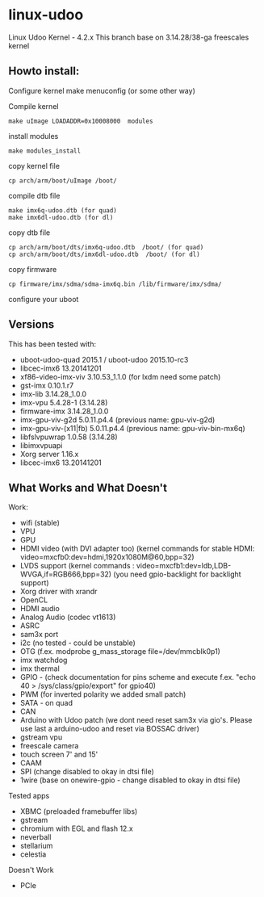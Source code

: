 linux-udoo
==========

Linux Udoo Kernel - 4.2.x
This branch base on 3.14.28/38-ga freescales kernel

Howto install:
-----------------

Configure kernel
    make menuconfig (or some other way)

Compile kernel

    make uImage LOADADDR=0x10008000  modules

install modules

    make modules_install

copy kernel file

    cp arch/arm/boot/uImage /boot/
	
compile dtb file

    make imx6q-udoo.dtb (for quad)
    make imx6dl-udoo.dtb (for dl)
 
copy dtb file

    cp arch/arm/boot/dts/imx6q-udoo.dtb  /boot/ (for quad)
    cp arch/arm/boot/dts/imx6dl-udoo.dtb  /boot/ (for dl)

copy firmware

    cp firmware/imx/sdma/sdma-imx6q.bin /lib/firmware/imx/sdma/

configure your uboot 


Versions
--------

This has been tested with:
 - uboot-udoo-quad 2015.1 / uboot-udoo 2015.10-rc3 
 - libcec-imx6 13.20141201
 - xf86-video-imx-viv 3.10.53_1.1.0 (for lxdm need some patch)
 - gst-imx 0.10.1.r7
 - imx-lib 3.14.28_1.0.0
 - imx-vpu 5.4.28-1 (3.14.28)
 - firmware-imx 3.14.28_1.0.0
 - imx-gpu-viv-g2d 5.0.11.p4.4 (previous name: gpu-viv-g2d) 
 - imx-gpu-viv-(x11|fb) 5.0.11.p4.4 (previous name: gpu-viv-bin-mx6q)
 - libfslvpuwrap 1.0.58 (3.14.28)
 - libimxvpuapi
 - Xorg server 1.16.x
 - libcec-imx6 13.20141201


What Works and What Doesn't
--------

Work:


 - wifi (stable)
 - VPU
 - GPU 
 - HDMI video (with DVI adapter too) (kernel commands for stable HDMI: video=mxcfb0:dev=hdmi,1920x1080M@60,bpp=32)
 - LVDS support (kernel commands : video=mxcfb1:dev=ldb,LDB-WVGA,if=RGB666,bpp=32) (you need gpio-backlight for backlight support)
 - Xorg driver with xrandr
 - OpenCL
 - HDMI audio
 - Analog Audio (codec vt1613)
 - ASRC
 - sam3x port
 - i2c (no tested - could be unstable)
 - OTG (f.ex. modprobe g_mass_storage file=/dev/mmcblk0p1)
 - imx watchdog
 - imx thermal
 - GPIO - (check documentation for pins scheme and execute f.ex. "echo 40 > /sys/class/gpio/export" for gpio40)
 - PWM (for inverted polarity we added small patch) 
 - SATA - on quad
 - CAN 
 - Arduino with Udoo patch (we dont need reset sam3x via gio's. Please use last a arduino-udoo and reset via BOSSAC driver)
 - gstream vpu
 - freescale camera
 - touch screen 7' and 15'
 - CAAM
 - SPI (change disabled to okay in dtsi file)
 - 1wire (base on onewire-gpio - change disabled to okay in dtsi file)


Tested apps

 - XBMC (preloaded framebuffer libs)
 - gstream
 - chromium with EGL and flash 12.x
 - neverball
 - stellarium
 - celestia


Doesn't Work

 - PCIe

